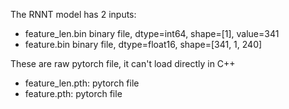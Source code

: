 The RNNT model has 2 inputs:
* feature_len.bin   binary file, dtype=int64, shape=[1], value=341
* feature.bin       binary file, dtype=float16, shape=[341, 1, 240]

These are raw pytorch file, it can't load directly in C++
* feature_len.pth:   pytorch file
* feature.pth:       pytorch file
